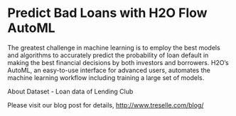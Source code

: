 # Predict Bad Loans with H2O Flow AutoML

The greatest challenge in machine learning is to employ the best models and algorithms to accurately predict the probability of loan default in making the best financial decisions by both investors and borrowers. H2O’s AutoML, an easy-to-use interface for advanced users, automates the machine learning workflow including training a large set of models.

About Dataset - Loan data of Lending Club 

Please visit our blog post for details, http://www.treselle.com/blog/